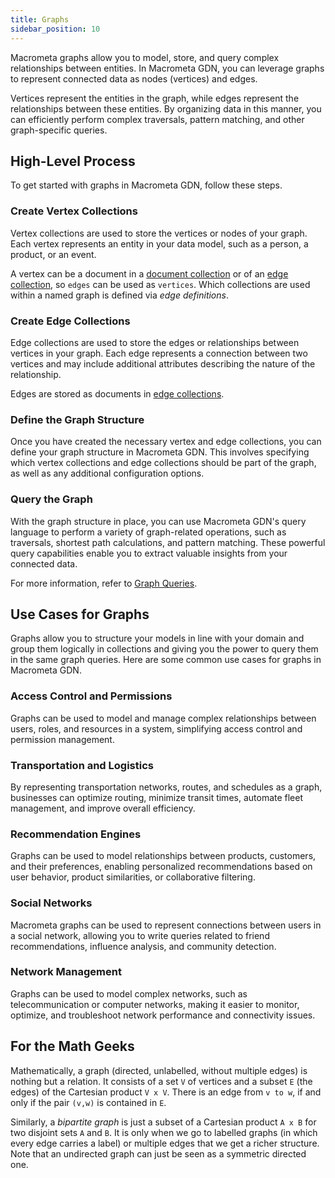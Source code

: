 ```yaml
---
title: Graphs
sidebar_position: 10
---
```


Macrometa graphs allow you to model, store, and query complex relationships between entities. In Macrometa GDN, you can leverage graphs to represent connected data as nodes (vertices) and edges.

Vertices represent the entities in the graph, while edges represent the relationships between these entities. By organizing data in this manner, you can efficiently perform complex traversals, pattern matching, and other graph-specific queries.

## High-Level Process

To get started with graphs in Macrometa GDN, follow these steps.

### Create Vertex Collections

Vertex collections are used to store the vertices or nodes of your graph. Each vertex represents an entity in your data model, such as a person, a product, or an event.

A vertex can be a document in a [document collection](../collections/documents/) or of an [edge collection](../collections/graph-edge/), so `edges` can be used as `vertices`. Which collections are used within a named graph is defined via _edge definitions_.

### Create Edge Collections

Edge collections are used to store the edges or relationships between vertices in your graph. Each edge represents a connection between two vertices and may include additional attributes describing the nature of the relationship.

Edges are stored as documents in [edge collections](../collections/graph-edge/create-graph-edge.md).

### Define the Graph Structure

Once you have created the necessary vertex and edge collections, you can define your graph structure in Macrometa GDN. This involves specifying which vertex collections and edge collections should be part of the graph, as well as any additional configuration options.

### Query the Graph

With the graph structure in place, you can use Macrometa GDN's query language to perform a variety of graph-related operations, such as traversals, shortest path calculations, and pattern matching. These powerful query capabilities enable you to extract valuable insights from your connected data.

For more information, refer to [Graph Queries](graph-queries/).

## Use Cases for Graphs

Graphs allow you to structure your models in line with your domain and group them logically in collections and giving you the power to query them in the same graph queries. Here are some common use cases for graphs in Macrometa GDN.

### Access Control and Permissions

Graphs can be used to model and manage complex relationships between users, roles, and resources in a system, simplifying access control and permission management.

### Transportation and Logistics

By representing transportation networks, routes, and schedules as a graph, businesses can optimize routing, minimize transit times, automate fleet management, and improve overall efficiency.

### Recommendation Engines

Graphs can be used to model relationships between products, customers, and their preferences, enabling personalized recommendations based on user behavior, product similarities, or collaborative filtering.

### Social Networks

Macrometa graphs can be used to represent connections between users in a social network, allowing you to write queries related to friend recommendations, influence analysis, and community detection.

### Network Management

Graphs can be used to model complex networks, such as telecommunication or computer networks, making it easier to monitor, optimize, and troubleshoot network performance and connectivity issues.

## For the Math Geeks

Mathematically, a graph (directed, unlabelled, without multiple edges) is nothing but a relation. It consists of a set `V` of vertices and a subset `E` (the edges) of the Cartesian product `V x V`. There is an edge from `v to w`, if and only if the pair `(v,w)` is contained in `E`.

Similarly, a _bipartite graph_ is just a subset of a Cartesian product `A x B` for two disjoint sets `A` and `B`. It is only when we go to labelled graphs (in which every edge carries a label) or multiple edges that we get a richer structure. Note that an undirected graph can just be seen as a symmetric directed one.
